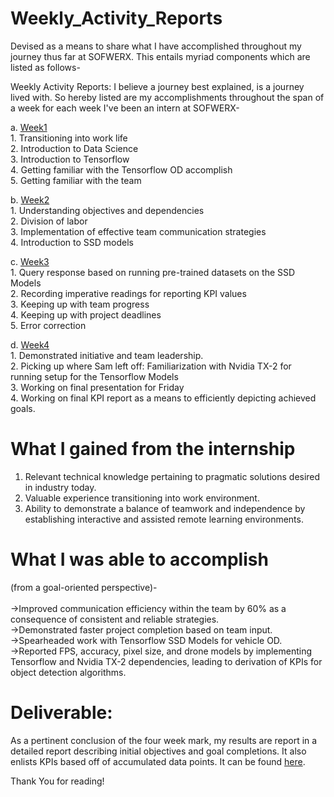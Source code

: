 # Weekly_Activity_Reports
Devised as a means to share what I have accomplished throughout my journey thus far at SOFWERX.
This entails myriad components which are listed as follows-


 Weekly Activity Reports: I believe a journey best explained, is a journey lived with. So hereby listed are my accomplishments throughout the span of a week for each week I've been an intern at SOFWERX-<br>


  a. [Week1](Week1.md)<br>
    1. Transitioning into work life <br>
    2. Introduction to Data Science<br>
    3. Introduction to Tensorflow<br>
    4. Getting familiar with the Tensorflow OD accomplish<br>
    5. Getting familiar with the team<br>

  b. [Week2](Week2.md)<br>
    1. Understanding objectives and dependencies<br>
    2. Division of labor<br>
    3. Implementation of effective team communication strategies<br>
    4. Introduction to SSD models<br>

  c. [Week3](Week3.md)<br>
    1. Query response based on running pre-trained datasets on the SSD Models<br>
    2. Recording imperative readings for reporting KPI values<br>
    3. Keeping up with team progress<br>
    4. Keeping up with project deadlines<br>
    5. Error correction<br>

  d. [Week4](Week4.md)<br>
    1. Demonstrated initiative and team leadership.<br>
    2. Picking up where Sam left off: Familiarization with Nvidia TX-2 for running setup for the Tensorflow Models<br>
    3. Working on final presentation for Friday<br>
    4. Working on final KPI report as a means to efficiently depicting achieved goals.<br>

# What I gained from the internship

  1. Relevant technical knowledge pertaining to pragmatic solutions desired in industry today.
  2. Valuable experience transitioning into work environment.
  3. Ability to demonstrate a balance of teamwork and independence by establishing interactive and assisted remote learning environments.


# What I was able to accomplish
 (from a goal-oriented perspective)-<br>
<br>->Improved communication efficiency within the team by 60% as a consequence of consistent and reliable strategies.
<br>->Demonstrated faster project completion based on team input.
<br>->Spearheaded work with Tensorflow SSD Models for vehicle OD.
<br>->Reported FPS, accuracy, pixel size, and drone models by implementing Tensorflow and Nvidia TX-2 dependencies, leading to derivation of KPIs for object detection algorithms.

# Deliverable:
As a pertinent conclusion of the four week mark, my results are report in a detailed report describing initial objectives and goal completions. It also enlists KPIs based off of accumulated data points. It can be found [here](final_report.md).

Thank You for reading!
